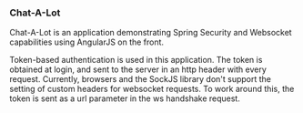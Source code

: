 ### Chat-A-Lot

Chat-A-Lot is an application demonstrating Spring Security and Websocket capabilities using AngularJS on the front. 

Token-based authentication is used in this application. The token is obtained at login, and sent to the server in an http header with every request. Currently, browsers and the SockJS library don't support the setting of custom headers for websocket requests. To work around this, the token is sent as a url parameter in the ws handshake request.
